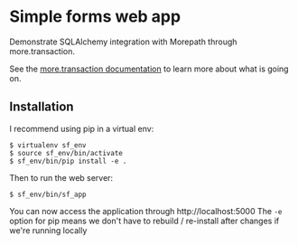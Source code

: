 Simple forms web app
====================

Demonstrate SQLAlchemy integration with Morepath through more.transaction.

See the [more.transaction documentation][1] to learn more about what is going
on.

[1]: https://github.com/morepath/more.transaction

Installation
------------

I recommend using pip in a virtual env:

    $ virtualenv sf_env
    $ source sf_env/bin/activate
    $ sf_env/bin/pip install -e .

Then to run the web server:

    $ sf_env/bin/sf_app

You can now access the application through http://localhost:5000
The `-e` option for pip means we don't have to rebuild / re-install after changes if we're running locally

